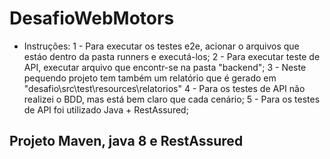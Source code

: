 # DesafioWebMotors

* Instruções:
1 - Para executar os testes e2e, acionar o arquivos que estáo dentro da pasta runners e executá-los;
2 - Para executar teste de API, executar arquivo que encontr-se na pasta "backend";
3 - Neste pequendo projeto tem também um relatório que é gerado em "desafio\src\test\resources\relatorios"
4 - Para os testes de API não realizei o BDD, mas está bem claro que cada cenário;
5 - Para os testes de API foi utilizado Java + RestAssured;

## Projeto Maven, java 8 e RestAssured
